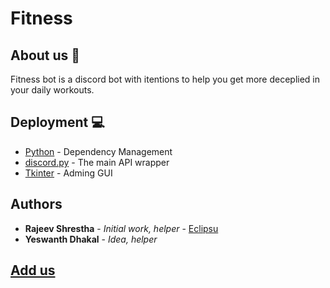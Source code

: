 # Fitness

## About us 💪
Fitness bot is a discord bot with itentions to help you get more deceplied in your daily workouts.
 


## Deployment 💻

* [Python](https://maven.apache.org/) - Dependency Management
* [discord.py](https://pypi.org/project/discord.py/) - The main API wrapper
* [Tkinter](https://docs.python.org/3/) - Adming GUI

## Authors

* **Rajeev Shrestha** - *Initial work, helper* - [Eclipsu](https://github.com/PurpleBooth)
* **Yeswanth Dhakal** - *Idea, helper*

## [Add us](https://discord.com/oauth2/authorize?client_id=822271237798887424&scope=bot&permissions=1140902912)


